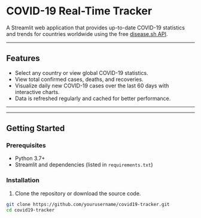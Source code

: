 # COVID-19 Real-Time Tracker

A Streamlit web application that provides up-to-date COVID-19 statistics and trends for countries worldwide using the free [disease.sh API](https://disease.sh/).

---

## Features

- Select any country or view global COVID-19 statistics.
- View total confirmed cases, deaths, and recoveries.
- Visualize daily new COVID-19 cases over the last 60 days with interactive charts.
- Data is refreshed regularly and cached for better performance.

---

---

## Getting Started

### Prerequisites

- Python 3.7+
- Streamlit and dependencies (listed in `requirements.txt`)

### Installation

1. Clone the repository or download the source code.

```bash
git clone https://github.com/yourusername/covid19-tracker.git
cd covid19-tracker
